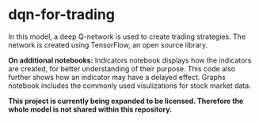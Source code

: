 # dqn-for-trading

In this model, a deep Q-network is used to create trading strategies. The network is created using TensorFlow, an open source library.


**On additional notebooks:**
Indicators notebook displays how the indicators are created, for better understanding of their purpose. This code also further shows how an indicator may have a delayed effect. Graphs notebook includes the commonly used visulizations for stock market data.


**This project is currently being expanded to be licensed. Therefore the whole model is not shared within this repository.**
